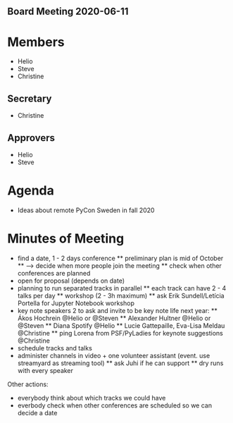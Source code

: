 Board Meeting 2020-06-11
------------------------

# Members
* Helio
* Steve
* Christine

## Secretary
* Christine

## Approvers
* Helio
* Steve

# Agenda
* Ideas about remote PyCon Sweden in fall 2020

# Minutes of Meeting
* find a date, 1 - 2 days conference 
 ** preliminary plan is mid of October
 ** --> decide when more people join the meeting
 ** check when other conferences are planned
* open for proposal (depends on date)
* planning to run separated tracks in parallel
 ** each track can have 2 - 4 talks per day 
 ** workshop (2 - 3h maximum)
 ** ask Erik Sundell/Letícia Portella for Jupyter Notebook workshop
* key note speakers 2 to ask and invite to be key note life next year:
 ** Ákos Hochrein @Helio or @Steven
 ** Alexander Hultner @Helio or @Steven
 ** Diana Spotify @Helio
 ** Lucie Gattepaille, Eva-Lisa Meldau @Christine
 **  ping Lorena from PSF/PyLadies for keynote suggestions @Christine
* schedule tracks and talks
* administer channels in video + one volunteer assistant (event. use streamyard as streaming tool) 
 ** ask Juhi if he can support 
 ** dry runs with every speaker

Other actions:
* everybody think about which tracks we could have
* everbody check when other conferences are scheduled so we can decide a date

